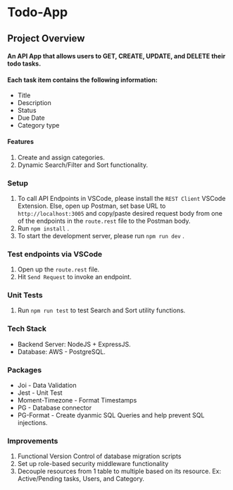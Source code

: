 # Todo-App

## Project Overview
#### An API App that allows users to GET, CREATE, UPDATE, and DELETE their todo tasks. 

#### Each task item contains the following information:
*  Title
*  Description
*  Status
*  Due Date
*  Category type

#### Features
1. Create and assign categories.
2. Dynamic Search/Filter and Sort functionality.

### Setup
1. To call API Endpoints in VSCode, please install the ``REST Client`` VSCode Extension. Else, open up Postman, set base URL to ``http://localhost:3005`` and copy/paste desired request body from one of the endpoints in the ``route.rest`` file to the Postman body.
2. Run `npm install` .
3. To start the development server, please run `npm run dev` .

### Test endpoints via VSCode
1. Open up the ``route.rest`` file.
2. Hit ``Send Request`` to invoke an endpoint.

### Unit Tests
1. Run ``npm run test`` to test Search and Sort utility functions.

### Tech Stack
* Backend Server: NodeJS + ExpressJS.
* Database: AWS - PostgreSQL.

### Packages
* Joi - Data Validation
* Jest - Unit Test
* Moment-Timezone - Format Timestamps
* PG - Database connector
* PG-Format - Create dyanmic SQL Queries and help prevent SQL injections.


### Improvements
1. Functional Version Control of database migration scripts 
2. Set up role-based security middleware functionality
3. Decouple resources from 1 table to multiple based on its resource. Ex: Active/Pending tasks, Users, and Category. 




